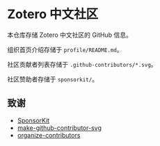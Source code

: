 # Zotero 中文社区

本仓库存储 Zotero 中文社区的 GitHub 信息。

组织首页介绍存储于 `profile/README.md`。

社区贡献者列表存储于 `.github-contributors/*.svg`。

社区赞助者存储于 `sponsorkit/`。

<!-- ## 赞助者

![赞助者](../sponsorkit/sponsors.svg) -->

## 致谢

- [SponsorKit](https://github.com/antfu/sponsorkit)
- [make-github-contributor-svg](https://github.com/ShenQingchuan/github-contributor-svg-generator)
- [organize-contributors](https://github.com/thinkasany/organize-contributors)
